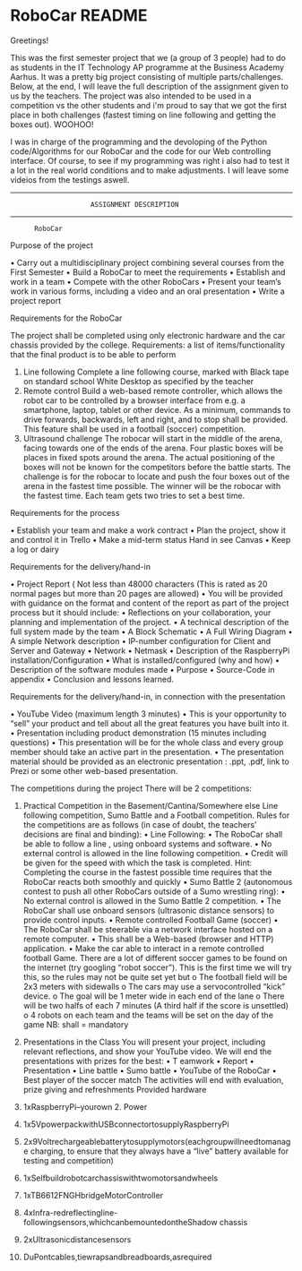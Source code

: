 # RoboCar README

Greetings!

This was the first semester project that we (a group of 3 people) had to do as students in the IT Technology AP programme at the Business Academy Aarhus. It was a pretty big project consisting of multiple parts/challenges. Below, at the end, I will leave the full description of the assignment given to us by the teachers. The project was also intended to be used in a competition vs the other students and i'm proud to say that we got the first place in both challenges (fastest timing on line following and getting the boxes out). WOOHOO!

I was in charge of the programming and the devoloping of the Python code/Algorithms for our RoboCar and the code for our Web controlling interface. Of course, to see if my programming was right i also had to test it a lot in the real world conditions and to make adjustments. I will leave some videios from the testings aswell. 



----------------------------------------------------------------------------

                        ASSIGNMENT DESCRIPTION
  
----------------------------------------------------------------------------  

          RoboCar
 
 
 Purpose of the project

• Carry out a multidisciplinary project combining several courses from the First Semester
• Build a RoboCar to meet the requirements
• Establish and work in a team
• Compete with the other RoboCars
• Present your team’s work in various forms, including a video and an oral presentation
• Write a project report
 
 Requirements for the RoboCar

The project shall be completed using only electronic hardware and the car chassis provided by the college.
Requirements: a list of items/functionality that the final product is to be able to perform
1) Line following 
Complete a line following course, marked with Black tape on standard school White Desktop as specified by the teacher
2) Remote control 
Build a web-based remote controller, which allows the robot car to be controlled by a browser interface from e.g. a smartphone, laptop, tablet or other device. As a minimum, commands to drive forwards, backwards, left and right, and to stop shall be provided. This feature shall be used in a football (soccer) competition.
3) Ultrasound challenge
The robocar will start in the middle of the arena, facing towards one of the ends of the arena. Four plastic boxes will be places in fixed spots around the arena. The actual positioning of the boxes will not be known for the competitors before the battle starts.
The challenge is for the robocar to locate and push the four boxes out of the arena in the fastest time possible.
The winner will be the robocar with the fastest time.
Each team gets two tries to set a best time.

  Requirements for the process
  
• Establish your team and make a work contract
• Plan the project, show it and control it in Trello
• Make a mid-term status Hand in see Canvas
• Keep a log or dairy

  Requirements for the delivery/hand-in
 
 • Project Report ( Not less than 48000 characters (This is rated as 20 normal pages but more than 20 pages are allowed)
    • You will be provided with guidance on the format and content of the report as part of the project process but it should include:
       • Reflections on your collaboration, your planning and implementation of the project.
       • A technical description of the full system made by the team
         • A Block Schematic
         • A Full Wiring Diagram
         • A simple Network description
            • IP-number configuration for Client and Server and Gateway
                • Network 
                • Netmask
            • Description of the RaspberryPi installation/Configuration
                • What is installed/configured (why and how)
            • Description of the software modules made
                • Purpose
                • Source-Code in appendix
            • Conclusion and lessons learned.
  
  Requirements for the delivery/hand-in, in connection with the presentation

• YouTube Video (maximum length 3 minutes)
    • This is your opportunity to “sell” your product and tell about all the great features you have built into it.
• Presentation including product demonstration (15 minutes including questions)
    • This presentation will be for the whole class and every group member should take an active part in the presentation.
    • The presentation material should be provided as an electronic presentation : .ppt, .pdf, link to Prezi or some other web-based presentation.
  
  The competitions during the project There will be 2 competitions:
 1. Practical Competition in the Basement/Cantina/Somewhere else
 Line following competition, Sumo Battle and a Football competition.
Rules for the competitions are as follows (in case of doubt, the teachers’ decisions are final and binding):
 • Line Following:
• The RoboCar shall be able to follow a line , using onboard systems and software.
• No external control is allowed in the line following competition.
• Credit will be given for the speed with which the task is completed. Hint: Completing
the course in the fastest possible time requires that the RoboCar reacts both smoothly
and quickly
• Sumo Battle 2 (autonomous contest to push all other RoboCars outside of a Sumo wrestling ring):
• No external control is allowed in the Sumo Battle 2 competition.
• The RoboCar shall use onboard sensors (ultrasonic distance sensors) to provide
control inputs.
• Remote controlled Football Game (soccer)
• The RoboCar shall be steerable via a network interface hosted on a remote computer.
• This shall be a Web-based (browser and HTTP) application.
• Make the car able to interact in a remote controlled football Game. There are a lot of
different soccer games to be found on the internet (try googling “robot soccer”). This is the first time we will try this, so the rules may not be quite set yet but
 o The football field will be 2x3 meters with sidewalls
o The cars may use a servocontrolled “kick” device.
o The goal will be 1 meter wide in each end of the lane
o There will be two halfs of each 7 minutes (A third half if the score is unsettled) o 4 robots on each team and the teams will be set on the day of the game
  NB: shall = mandatory

2. Presentations in the Class
 You will present your project, including relevant reflections, and show your YouTube video. We will end the presentations with prizes for the best:
 • T eamwork
• Report
• Presentation
• Line battle
• Sumo battle
• YouTube of the RoboCar
• Best player of the soccer match
 The activities will end with evaluation, prize giving and refreshments Provided hardware
 1. 1xRaspberryPi–yourown 2. Power
 1. 1x5VpowerpackwithUSBconnectortosupplyRaspberryPi
2. 2x9Voltrechargeablebatterytosupplymotors(eachgroupwillneedtomanage charging, to ensure that they always have a “live” battery available for testing and
competition)
 3. 1xSelfbuildrobotcarchassiswithtwomotorsandwheels
4. 1xTB6612FNGHbridgeMotorController
5. 4xInfra-redreflectingline-followingsensors,whichcanbemountedontheShadow
chassis
6. 2xUltrasonicdistancesensors
7. DuPontcables,tiewrapsandbreadboards,asrequired
  
